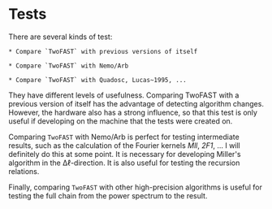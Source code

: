 # Tests

There are several kinds of test:

    * Compare `TwoFAST` with previous versions of itself
                        
    * Compare `TwoFAST` with Nemo/Arb
                        
    * Compare `TwoFAST` with Quadosc, Lucas~1995, ...

They have different levels of usefulness. Comparing TwoFAST with a previous
version of itself has the advantage of detecting algorithm changes. However,
the hardware also has a strong influence, so that this test is only useful if
developing on the machine that the tests were created on.

Comparing `TwoFAST` with Nemo/Arb is perfect for testing intermediate results,
such as the calculation of the Fourier kernels *Mll*, *2F1*, ... I will
definitely do this at some point. It is necessary for developing Miller's
algorithm in the Δℓ-direction. It is also useful for testing the recursion
relations.

Finally, comparing `TwoFAST` with other high-precision algorithms is useful for
testing the full chain from the power spectrum to the result.
